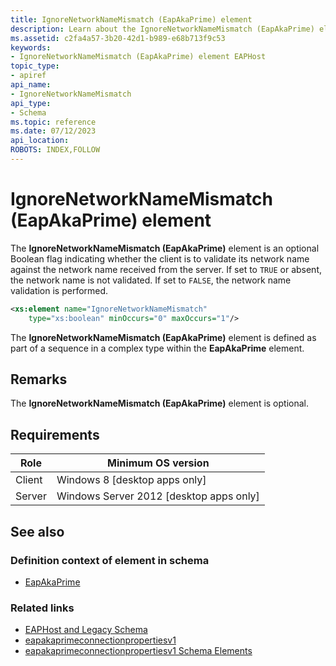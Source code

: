 ```yaml
---
title: IgnoreNetworkNameMismatch (EapAkaPrime) element
description: Learn about the IgnoreNetworkNameMismatch (EapAkaPrime) element. This element indicates whether the client is to validate its network name against the network name received from the server. | IgnoreNetworkNameMismatch (EapAkaPrime) element
ms.assetid: c2fa4a57-3b20-42d1-b989-e68b713f9c53
keywords:
- IgnoreNetworkNameMismatch (EapAkaPrime) element EAPHost
topic_type:
- apiref
api_name:
- IgnoreNetworkNameMismatch
api_type:
- Schema
ms.topic: reference
ms.date: 07/12/2023
api_location: 
ROBOTS: INDEX,FOLLOW
---
```


# IgnoreNetworkNameMismatch (EapAkaPrime) element

The **IgnoreNetworkNameMismatch (EapAkaPrime)** element is an optional Boolean flag indicating whether the client is to validate its network name against the network name received from the server. If set to `TRUE` or absent, the network name is not validated. If set to `FALSE`, the network name validation is performed.

``` xml
<xs:element name="IgnoreNetworkNameMismatch"
    type="xs:boolean" minOccurs="0" maxOccurs="1"/>
```

The **IgnoreNetworkNameMismatch (EapAkaPrime)** element is defined as part of a sequence in a complex type within the **EapAkaPrime** element.

## Remarks

The **IgnoreNetworkNameMismatch (EapAkaPrime)** element is optional.

## Requirements

| Role | Minimum OS version |
|------|--------------------|
| Client | Windows 8 \[desktop apps only\] |
| Server | Windows Server 2012 \[desktop apps only\] |

## See also

### Definition context of element in schema

- [EapAkaPrime](eapakaprimeconnectionpropertiesv1schema-eapakaprime-element.md)

### Related links

- [EAPHost and Legacy Schema](eaphost-schemas.md)
- [eapakaprimeconnectionpropertiesv1](eapakaprimeconnectionpropertiesv1schema-schema.md)
- [eapakaprimeconnectionpropertiesv1 Schema Elements](eapakaprimeconnectionpropertiesv1schema-elements.md)
